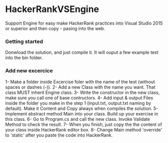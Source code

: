 # HackerRankVSEngine
Support Engine for easy make HackerRank practices into Visual Studio 2015 or superior and then copy - pasing into the web.

### Getting started

Donwload the solution, and just compile it. It will ouput a few example test into the bin folder.

### Add new excercice

1- Make a folder inside Excercise foler with the name of the test (without spaces or dashes (-)). 
2- Add a new Class with the name you want. That class MUST inherit Engine class.
3- Write the constructor in the new class, make sure you call one of base contructors.
4- Add input & output Files inside the folder you make in the step 1 (input.txt, output.txt naming by default). Make it Content and Copy always when compiles the solution.
5- Implement abstract method Main into your class. Build up your exercise in this class.
6- Go to Program.cs and call the new class. Invoke Validate Method to check the result.
7- When you finish, just copy the the content of your class inside HackerRank editor box.
8- Change Main method 'override' to 'static' after you paste the code into HackerRank.
